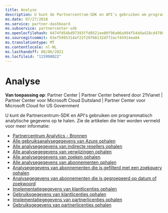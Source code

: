 ```yaml
---
title: Analyse
description: U kunt de Partnercentrum-SDK en API's gebruiken om programmatisch analytische gegevens op te halen. Zie de artikelen die hier worden vermeld voor meer informatie.
ms.date: 07/27/2018
ms.service: partner-dashboard
ms.subservice: partnercenter-sdk
ms.openlocfilehash: 0474fd54bd97393ffd9521ee00f96a06a994f54dda428cd4780a64fe1ef19f52
ms.sourcegitcommit: 63ef5995314ef22f29768132dff2acf45914ea84
ms.translationtype: MT
ms.contentlocale: nl-NL
ms.lasthandoff: 08/06/2021
ms.locfileid: "115998022"
---
```

# <a name="analytics"></a>Analyse

**Van toepassing op**: Partner Center | Partner Center beheerd door 21Vianet | Partner Center voor Microsoft Cloud Duitsland | Partner Center voor Microsoft Cloud for US Government

U kunt de Partnercentrum-SDK en API's gebruiken om programmatisch analytische gegevens op te halen. Zie de artikelen die hier worden vermeld voor meer informatie:

- [Partnercentrum Analytics - Bronnen](partner-center-analytics-resources.md)
- [Alle gebruiksanalysegegevens van Azure ophalen](get-all-azure-usage-analytics.md)
- [Alle analysegegevens van indirecte resellers ophalen](get-all-indirect-resellers-analytics.md)
- [Alle analysegegevens van verwijzingen ophalen](get-all-referrals-analytics.md)
- [Alle analysegegevens van zoeken ophalen](get-all-search-analytics.md)
- [Alle analysegegevens van abonnementen ophalen](get-all-subscription-analytics.md)
- [Analysegegevens van abonnementen die is gefilterd met een zoekquery ophalen](get-subscription-analytics-by-search-query.md)
- [Analysegegevens van abonnementen die is gegroepeerd op datum of zoekwoord](get-subscription-analytics-grouped-by-dates-or-terms.md)
- [Implementatiegegevens van klantlicenties ophalen](get-customer-licenses-deployment-information.md)
- [Gebruiksgegevens van klantlicenties ophalen](get-customer-licenses-usage-information.md)
- [Implementatiegegevens van partnerlicenties ophalen](get-partner-licenses-deployment-information.md)
- [Gebruiksgegevens van partnerlicenties ophalen](get-partner-licenses-usage-information.md)

